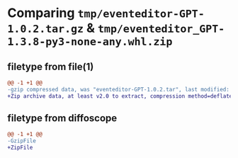# Comparing `tmp/eventeditor-GPT-1.0.2.tar.gz` & `tmp/eventeditor_GPT-1.3.8-py3-none-any.whl.zip`

## filetype from file(1)

```diff
@@ -1 +1 @@
-gzip compressed data, was "eventeditor-GPT-1.0.2.tar", last modified: Sun Apr 28 22:01:12 2024, max compression
+Zip archive data, at least v2.0 to extract, compression method=deflate
```

## filetype from diffoscope

```diff
@@ -1 +1 @@
-GzipFile
+ZipFile
```

